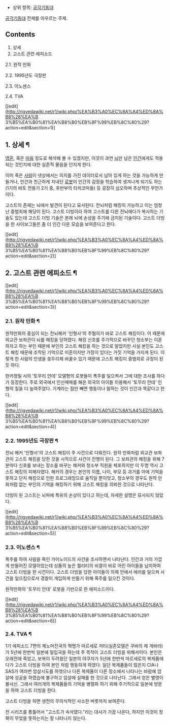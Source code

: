 * 상위 항목: [공각기동대](%EA%B3%B5%EA%B0%81%EA%B8%B0%EB%8F%99%EB%8C%80#s-6.md)

[공각기동대](%EA%B3%B5%EA%B0%81%EA%B8%B0%EB%8F%99%EB%8C%80.md) 전체를 아우르는 주제.

## Contents

    

1. 상세 
2. 고스트 관련 에피소드 
    

2.1. 원작 만화

2.2. 1995년도 극장판

2.3. 이노센스

2.4. TVA

[[edit](http://rigvedawiki.net/r1/wiki.php/%EA%B3%A0%EC%8A%A4%ED%8A%B8%28%EA%B
3%B5%EA%B0%81%EA%B8%B0%EB%8F%99%EB%8C%80%29?action=edit&section=1)]

## 1. 상세 ¶

  

[영혼](%EC%98%81%ED%98%BC.md), 혹은 [마음](%EB%A7%88%EC%9D%8C.md) 정도로 해석해 볼 수
있겠지만, 이것이 과연 [뇌](%EB%87%8C.md)만 남은 [인간](%EC%9D%B8%EA%B0%84.md)에게도 적용 되는
것인지에 대한 실존적 물음을 던지게 한다.

  

이미 죽은 [사람](%EC%82%AC%EB%9E%8C.md)이 넷상에서는 의지를 가진 데이터로서 남아 있게 하는 것을 가능하게
만들거나, 인간과 친근하게 지내던 [로봇](%EB%A1%9C%EB%B4%87.md)이 인간의 감정을 학습하여 생겨나게 되기도
하는(1기의 바토 전용기 2기 중, 후반부의 타치코마들) 등 굉장히 심오하며 추상적인 무언가이다.

  

고스트의 존재는 뇌에서 발견이 된다고 묘사된다. 전뇌처럼 해킹이 가능하고 이는 엄청난 중범죄에 해당이 된다. 고스트 더빙이라 하여 고스트를
다른 전뇌에다가 복사하는 기술도 있는데 고스트 더빙 기술은 본래 뇌에 손상을 주기에 금지된 기술이다. 고스트 더빙을 한 사이보그들은 좀 더
인간 다운 모습을 보여준다고 한다.

  

[[edit](http://rigvedawiki.net/r1/wiki.php/%EA%B3%A0%EC%8A%A4%ED%8A%B8%28%EA%B
3%B5%EA%B0%81%EA%B8%B0%EB%8F%99%EB%8C%80%29?action=edit&section=2)]

## 2. 고스트 관련 에피소드 ¶

[[edit](http://rigvedawiki.net/r1/wiki.php/%EA%B3%A0%EC%8A%A4%ED%8A%B8%28%EA%B
3%B5%EA%B0%81%EA%B8%B0%EB%8F%99%EB%8C%80%29?action=edit&section=3)]

### 2.1. 원작 만화 ¶

원작만화의 중심이 되는 전뇌해커 '인형사'의 주혐의가 바로 고스트 해킹이다. 이 때문에 외교관 보좌관이 뇌를 해킹을 당하였다. 해킹 신호를
주기적으로 바꾸던 청소부는 이혼하자고 하는 부인 때문에 부인의 고스트 해킹을 하는 것으로 알았지만 사실 본인도 고스트 해킹 때문에 조작된
기억으로 미혼이지만 가정이 있다는 거짓 기억을 가지게 된다. 이렇게 한 사람의 인생을 쏭두리체 바꿀수 있기 때문에 고스트 해킹이 중범죄로
규정이 된 듯 하다.

  

한카정밀 사의 '토무리 안데' 모델형의 로봇들이 폭주를 일으켜서 그에 대한 조사를 하다가 등장한다. 주로 외국에서 인신매매를 해온 외국의
아이들 이용해서 '토무리 안데' 인형의 질을 더 높여주었다. 기계라는 점만 빼면 행동이나 말하는 것이 인간과 똑같다고 한다.

  

[[edit](http://rigvedawiki.net/r1/wiki.php/%EA%B3%A0%EC%8A%A4%ED%8A%B8%28%EA%B
3%B5%EA%B0%81%EA%B8%B0%EB%8F%99%EB%8C%80%29?action=edit&section=4)]

### 2.2. 1995년도 극장판 ¶

전뇌 해커 '인형사'의 고스트 해킹이 주 사건으로 다뤄진다. 원작 만화처럼 외교관 보좌관이 고스트 해킹을 당한 것을 시작으로 사건이 진행이
된다. 그 보좌관의 해킹을 위해 7분마다 신호를 보내는 장소를 바꾸는 해커와 청소부 직원을 체포하지만 이 두명 역시 고스트 해킹의
피해자였다. 해커의 경우는 본인의 이름, 나이, 부모 등 과거를 아에 기억을 못하고 단지 해킹으로 인한 프로그래밍으로 움직일 뿐이엇고,
청소부의 경우도 원작 만화처럼 없는 부인의 기억을 해킹하기 위해 고스트 해킹을 의뢰한 것으로 나타난다.

  

더빙이 된 고스트는 뇌파에 특유의 손상이 있다고 하는데, 자세한 설명은 묘사되지 않았다.

  

[[edit](http://rigvedawiki.net/r1/wiki.php/%EA%B3%A0%EC%8A%A4%ED%8A%B8%28%EA%B
3%B5%EA%B0%81%EA%B8%B0%EB%8F%99%EB%8C%80%29?action=edit&section=5)]

### 2.3. 이노센스 ¶

폭주를 하여 사람을 죽인 가이노이드의 사건을 조사하면서 나타난다. 인간과 거의 가깝게 만들어진 모델이었는데 상품의 높은 퀄리티의 비결이 바로
어린 아이들을 납치하여 고스트 더빙을 한 사건이다. 고스트 더빙을 당한 아이들이 의체 안에서 에러를 일으켜 사건을 일으킴으로서 경찰이
개입하게 만들기 위해 폭주를 일으킨 것이다.

  

원작만화의 '토무리 안데' 로봇을 기반으로 한 에피소드이다.

  

[[edit](http://rigvedawiki.net/r1/wiki.php/%EA%B3%A0%EC%8A%A4%ED%8A%B8%28%EA%B
3%B5%EA%B0%81%EA%B8%B0%EB%8F%99%EB%8C%80%29?action=edit&section=6)]

### 2.4. TVA ¶

  

1기 에피소드 7편의 제노머진국의 혁명가 마르세로 저티(실존모델은 쿠바의 체 게바라)가 5년에 한번씩 일본에 밀입국을 하는데 주 목적이
고스트 더빙을 위해서이다. 본인은 오래전에 죽었고, 보복이 두려웠던 일본의 야쿠자가 5년에 한번씩 마르세로의 복제품에다가 고스트 더빙을 하여
본인 처럼 행동하게 하였다. 일단 복제품들이 많은지 CIA나 SAS가 여러번 암살시도를 하엿으나 다른 복제품이 다른 장소에서 나타나는 바람에
암살에 성공을 하였습에 불구하고 암살에 실패를 한 것으로 나타난다. 그래서 얻은 별명이 불사신. 그래서 여러개의 복제품들의 기억을 병렬화
하기 위해 주기적으로 일본에 방문을 하여 고스트 더빙을 한다.

  

고스트 더빙을 하면 생전의 무의식적인 사소한 버릇까지 보여준다.

  

전 시리즈를 통틀어서 "고스트가 속삭였다."라는 대사가 가끔 나온다, 하지만 이것이 정확이 무었을 뜻하는지는 잘 나타나지 않는다.

